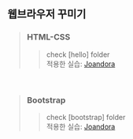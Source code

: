 ## 웹브라우저 꾸미기
> ### HTML-CSS 
>> check [hello] folder <br>
>>적용한 실습:  [Joandora](https://github.com/praybe/Project1_Joandora.git) 
<br/>

> ### Bootstrap
>> check [bootstrap] folder<br>
>>적용한 실습:  [Joandora](https://github.com/praybe/Project1_Joandora.git) 
<br/>
